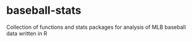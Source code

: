# baseball-stats
Collection of functions and stats packages for analysis of MLB baseball data written in R

